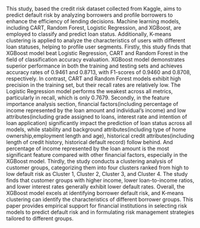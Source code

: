 This study, based the credit risk dataset collected from Kaggle, aims to predict default risk by analyzing borrowers and profile borrowers to enhance the efficiency of lending decisions. Machine learning models, including CART, Random Forest, Logistic Regression, and XGBoost, are employed to classify and predict loan status. Additionally, K-means clustering is applied to analyze the characteristics of users with different loan statuses, helping to profile user segments.
Firstly, this study finds that XGBoost model beat Logistic Regression, CART and Random Forest in the field of classification accuracy evaluation. XGBoost model demonstrates superior performance in both the training and testing sets and achieves accuracy rates of 0.9461 and 0.8713, with F1-scores of 0.9460 and 0.8708, respectively. In contrast, CART and Random Forest models exhibit high precision in the training set, but their recall rates are relatively low. The Logistic Regression model performs the weakest across all metrics, particularly in recall, which is only 0.7679.
Secondly, in the feature importance analysis section, financial factors(including percentage of income represented by the loan amount and individual’s income) and low attributes(including grade assigned to loans, interest rate and intention of loan application) significantly impact the prediction of loan status across all models, while stability and background attributes(including type of home ownership,employment length and age), historical credit attributes(including length of credit history, historical default record) follow behind. And percentage of income represented by the loan amount is the most significant feature compared with other financial factors, especially in the XGBoost model.
Thirdly, the study conducts a clustering analysis of customer groups, categorizing them into four clusters ranked from high to low default risk as Cluster 1, Cluster 2, Cluster 3, and Cluster 4. The study finds that customer groups with higher income, lower loan-to-income ratios, and lower interest rates generally exhibit lower default rates.
Overall, the XGBoost model excels at identifying borrower default risk, and K-means clustering can identify the characteristics of different borrower groups. This paper provides empirical support for financial institutions in selecting risk models to predict default risk and in formulating risk management strategies tailored to different groups. 
